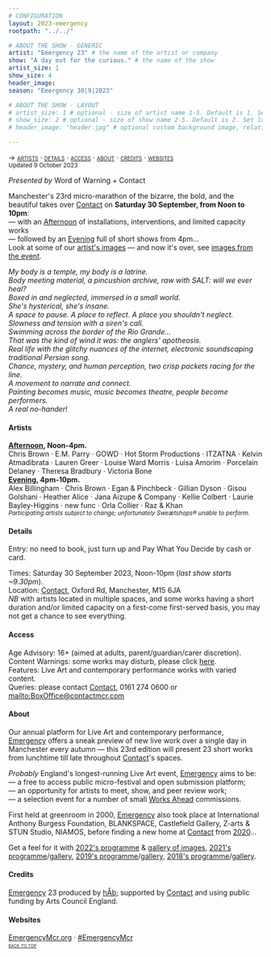 ```yaml
---
# CONFIGURATION
layout: 2023-emergency
rootpath: "../../"

# ABOUT THE SHOW - GENERIC
artist: "Emergency 23" # the name of the artist or company
show: "A day out for the curious." # the name of the show
artist_size: 1
show_size: 4
header_image:  
season: "Emergency 30|9|2023"

# ABOUT THE SHOW - LAYOUT
# artist_size: 1 # optional - size of artist name 1-5. Default is 1. Set longer names to lower values
# show_size: 2 # optional - size of show name 2-5. Default is 2. Set longer names to lower values
# header_image: "header.jpg" # optional custom background image, relative to current page

---
```

<span style='font-variant: small-caps'>→ [artists](/current/2023-emergency/#artists) · [details](/current/2023-emergency/#details) · [access](/current/2023-emergency/#access) · [about](/current/2023-emergency/#about) · [credits](/current/2023-emergency/#credits) · [websites](/current/2023-emergency/#websites)</span><br><small>Updated 9 October 2023</small>     
        
*Presented by* Word of Warning *+* Contact        
        
Manchester's 23rd micro-marathon of the bizarre, the bold, and the beautiful takes over <a href="https://contactmcr.com" target="_blank">Contact</a> on **Saturday 30 September, from Noon to 10pm**:<br>— with an [Afternoon](/current/2023-emergency/afternoon) of installations, interventions, and limited capacity works<br>— followed by an [Evening](/current/2023-emergency/evening) full of short shows from 4pm…<br>Look at some of our [artist's images](/galleries/2023-emergencypre) — and now it's over, see [images from the event](/galleries/2023-emergency).          
         
*My body is a temple, my body is a latrine.<br>Body meeting material, a pincushion archive, raw with SALT: will we ever heal?<br>Boxed in and neglected, immersed in a small world.<br>She's hysterical, she's insane.<br>A space to pause. A place to reflect. A place you shouldn't neglect.<br>Slowness and tension with a siren's call.<br>Swimming across the border of the Rio Grande…<br>That was the kind of wind it was: the anglers' apotheosis.<br>Real life with the glitchy nuances of the internet, electronic soundscaping traditional Persian song.<br>Chance, mystery, and human perception, two crisp packets racing for the line.<br>A movement to narrate and connect.<br>Painting becomes music, music becomes theatre, people become performers.<br>A real no-hander!*        
        
#### Artists         
**[Afternoon](/current/2023-emergency/afternoon), Noon-4pm.**<br>Chris Brown · E.M. Parry · GOWD · Hot Storm Productions · ITZATNA · Kelvin Atmadibrata · Lauren Greer · Louise Ward Morris · Luisa Amorim · Porcelain Delaney · Theresa Bradbury · Victoria Bone<br>**[Evening](/current/2023-emergency/evening), 4pm-10pm.**<br>Alex Billingham · Chris Brown · Egan & Pinchbeck · Gillian Dyson · Gisou Golshani · Heather Alice · Jana Aizupe & Company · Kellie Colbert · Laurie Bayley-Higgins · new func · Orla Collier · Raz & Khan        
<small>*Participating artists subject to change; unfortunately Sweætshops® unable to perform.*</small>        
          
#### Details         
Entry: no need to book, just turn up and Pay What You Decide by cash or card.         
          
Times: Saturday 30 September 2023, Noon-10pm (*last show starts ~9.30pm*).<br>Location: <a href="https://contactmcr.com/visit/getting-here" target="_blank">Contact</a>, Oxford Rd, Manchester, M15 6JA<br>*NB* with artists located in multiple spaces, and some works having a short duration and/or limited capacity on a first-come first-served basis, you may not get a chance to see everything.          
        
#### Access         
Age Advisory: 16+ (aimed at adults, parent/guardian/carer discretion).<br>Content Warnings: some works may disturb, please click [here](/warnings).<br>Features: Live Art and contemporary performance works with varied content.<br>Queries: please contact <a href="https://contactmcr.com/visit/access" target="_blank">Contact</a>, 0161 274 0600 or <mailto:BoxOffice@contactmcr.com>        
         
#### About         
Our annual platform for Live Art and contemporary performance, [Emergency](/hab/emergency) offers a sneak preview of new live work over a single day in Manchester every autumn — this 23rd edition will present 23 short works from lunchtime till late throughout <a href="https://contactmcr.com" target="_blank">Contact</a>'s spaces.       
         
*Probably* England's longest-running Live Art event, [Emergency](/hab/emergency) aims to be:<br>— a free to access public micro-festival and open submission platform;<br>— an opportunity for artists to meet, show, and peer review work;<br>— a selection event for a number of small [Works Ahead](/hab/worksahead) commissions.        
         
First held at greenroom in 2000, [Emergency](/hab/emergency) also took place at International Anthony Burgess Foundation, BLANKSPACE, Castlefield Gallery, Z-arts & STUN Studio, NIAMOS, before finding a new home at <a href="https://contactmcr.com" target="_blank">Contact</a> from [2020](/archive/2020-emergency)…         
         
Get a feel for it with [2022's programme](/archive/2022-emergency) & [gallery of images](/galleries/2022-emergency), [2021's programme](/archive/2021-emergency)/[gallery](/galleries/2021-emergency), [2019's programme](/archive/2019-emergency)/[gallery](/galleries/2019-emergency), [2018's programme](/archive/2018-emergency)/[gallery](/galleries/2018-emergency).         
        
#### Credits         
[Emergency](/hab/emergency) 23 produced by [hÅb](/hab); supported by <a href="https://contactmcr.com" target="_blank">Contact</a> and using public funding by Arts Council England.     
        
#### Websites         
<a href="http://emergencymcr.org" target="_blank">EmergencyMcr.org</a> · <a href="https://twitter.com/hashtag/EmergencyMcr" target="_blank">#EmergencyMcr</a>               
<small><span style='font-variant: small-caps'>[back to top](/current/2023-emergency)</span></small>

